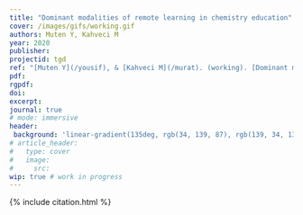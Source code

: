 ```yaml
---
title: "Dominant modalities of remote learning in chemistry education"
cover: /images/gifs/working.gif
authors: Muten Y, Kahveci M
year: 2020
publisher: 
projectid: tgd
ref: "[Muten Y](/yousif), & [Kahveci M](/murat). (working). [Dominant modalities of remote learning in chemistry education](/ypa)."
pdf:
rgpdf: 
doi:
excerpt:
journal: true
# mode: immersive
header:
 background: 'linear-gradient(135deg, rgb(34, 139, 87), rgb(139, 34, 139))' 
# article_header:
#   type: cover
#   image:
#     src: 
wip: true # work in progress 
---
```

 
{% include citation.html %}